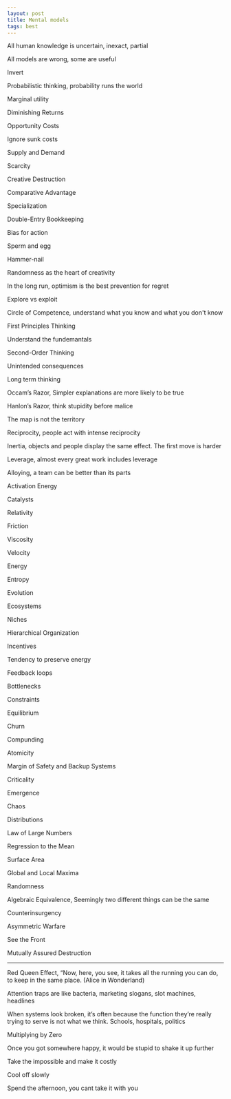 ```yaml
---
layout: post
title: Mental models 
tags: best
---
```


All human knowledge is uncertain, inexact, partial 

All models are wrong, some are useful 

Invert

Probabilistic thinking, probability runs the world

Marginal utility

Diminishing Returns

Opportunity Costs

Ignore sunk costs 

Supply and Demand

Scarcity

Creative Destruction

Comparative Advantage

Specialization

Double-Entry Bookkeeping

Bias for action

Sperm and egg

Hammer-nail

Randomness as the heart of creativity 

In the long run, optimism is the best prevention for regret

Explore vs exploit 

Circle of Competence, understand what you know and what you don't know

First Principles Thinking

Understand the fundemantals

Second-Order Thinking

Unintended consequences

Long term thinking

Occam’s Razor, Simpler explanations are more likely to be true

Hanlon’s Razor, think stupidity before malice 

The map is not the territory

Reciprocity, people act with intense reciprocity 

Inertia, objects and people display the same effect. The first move is harder

Leverage, almost every great work includes leverage

Alloying, a team can be better than its parts

Activation Energy

Catalysts

Relativity

Friction

Viscosity

Velocity

Energy 

Entropy 

Evolution

Ecosystems

Niches 

Hierarchical Organization

Incentives

Tendency to preserve energy 

Feedback loops

Bottlenecks

Constraints

Equilibrium

Churn

Compunding 

Atomicity

Margin of Safety and Backup Systems

Criticality

Emergence

Chaos 

Distributions

Law of Large Numbers

Regression to the Mean

Surface Area

Global and Local Maxima

Randomness

Algebraic Equivalence, Seemingly two different things can be the same

Counterinsurgency

Asymmetric Warfare

See the Front

Mutually Assured Destruction

---

Red Queen Effect, “Now, here, you see, it takes all the running you can do, to keep in the same place. (Alice in Wonderland)

Attention traps are like bacteria, marketing slogans, slot machines, headlines

When systems look broken, it’s often because the function they’re really trying to serve is not what we think. Schools, hospitals, politics

Multiplying by Zero

Once you got somewhere happy, it would be stupid to shake it up further 

Take the impossible and make it costly 

Cool off slowly 

Spend the afternoon, you cant take it with you 

